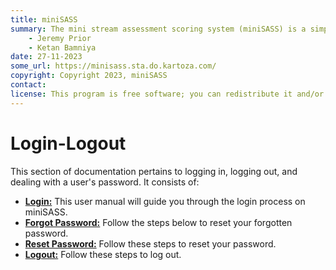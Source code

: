 ```yaml
---
title: miniSASS
summary: The mini stream assessment scoring system (miniSASS) is a simple and accessible citizen science tool for monitoring the water quality and health of stream and river systems. You collect a sample of aquatic macroinvertebrates (small, but large enough to see animals with no internal skeletons) from a site in a stream or river. The community of these aquatic macroinvertebrates present then tells you about the water quality and health of the stream or river based on the concept that different groups of aquatic macroinvertebrates have different tolerances and sensitivities to disturbance and pollution.
    - Jeremy Prior
    - Ketan Bamniya
date: 27-11-2023
some_url: https://minisass.sta.do.kartoza.com/
copyright: Copyright 2023, miniSASS
contact:
license: This program is free software; you can redistribute it and/or modify it under the terms of the GNU Affero General Public License as published by the Free Software Foundation; either version 3 of the License, or (at your option) any later version.
---
```


# Login-Logout

This section of documentation pertains to logging in, logging out, and dealing with a user's password. It consists of:

* **[Login:](./login.md)** This user manual will guide you through the login process on miniSASS.
* **[Forgot Password:](./forgot-password.md)** Follow the steps below to reset your forgotten password.
* **[Reset Password:](./reset-password-email.md)** Follow these steps to reset your password.
* **[Logout:](./logout.md)** Follow these steps to log out.
